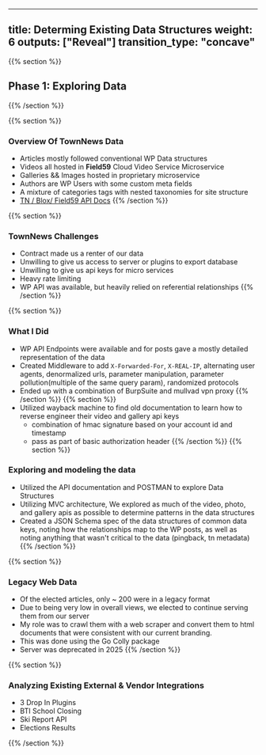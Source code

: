 
---
title: Determing Existing Data Structures
weight: 6
outputs: ["Reveal"]
transition_type: "concave"
---

{{% section %}}
## Phase 1: Exploring Data
{{% /section %}}

{{% section %}}
### Overview Of TownNews Data
- Articles mostly followed conventional WP Data structures
- Videos all hosted in __Field59__ Cloud Video Service Microservice
- Galleries && Images hosted in proprietary microservice
- Authors are WP Users with some custom meta fields
- A mixture of categories tags with nested taxonomies for site structure
- [TN / Blox/ Field59 API Docs](https://www.help.bloxdigital.com/field59/api/ "Existing Vendor API")
{{% /section %}}

{{% section %}}
### TownNews Challenges
- Contract made us a renter of our data
- Unwilling to give us access to server or plugins to export database
- Unwilling to give us api keys for micro services
- Heavy rate limiting
- WP API was available, but heavily relied on referential relationships
{{% /section %}}

{{% section %}}
### What I Did
- WP API Endpoints were available and for posts gave a mostly detailed
  representation of the data
-  Created Middleware to add `X-Forwarded-For`, `X-REAL-IP`, alternating
   user agents, denormalized urls, parameter manipulation, parameter
   pollution(multiple of the same query param), randomized protocols
- Ended up with a combination of BurpSuite and mullvad vpn proxy
{{% /section %}}
{{% section %}}
- Utilized wayback machine to find old documentation to learn how to
  reverse engineer their video and gallery api keys
    - combination of hmac signature based on your account id and timestamp
    - pass as part of basic authorization header
{{% /section %}}
{{% section %}}
### Exploring and modeling the data
- Utilized the API documentation and POSTMAN to explore Data Structures
- Utilizing MVC architecture, We explored as much of the video, photo,
  and gallery apis as possible to determine patterns in the data
  structures
- Created a JSON Schema spec of the data structures of common data
  keys, noting how the relationships map to the WP posts, as well as
  noting anything that wasn't critical to the data (pingback,
  tn metadata)
{{% /section %}}

{{% section %}}
### Legacy Web Data
- Of the elected articles, only ~ 200 were in a legacy format
- Due to being very low in overall views, we elected to continue serving
  them from our server
- My role was to crawl them with a web scraper and convert them to html
  documents that were consistent with our current branding. 
- This was done using the Go Colly package
- Server was deprecated in 2025
{{% /section %}}

{{% section %}}
### Analyzing Existing External & Vendor Integrations
- 3 Drop In Plugins
- BTI School Closing
- Ski Report API
- Elections Results

{{% /section %}}


